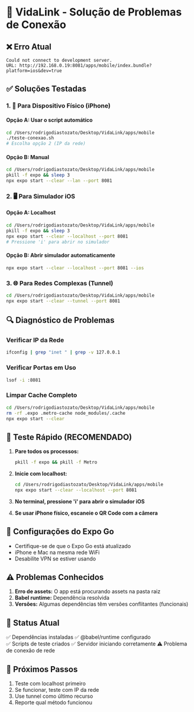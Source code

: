 # 🔧 VidaLink - Solução de Problemas de Conexão

## ❌ Erro Atual
```
Could not connect to development server.
URL: http://192.168.0.19:8081/apps/mobile/index.bundle?platform=ios&dev=true
```

## ✅ Soluções Testadas

### 1. 📱 Para Dispositivo Físico (iPhone)

#### Opção A: Usar o script automático
```bash
cd /Users/rodrigodiastozato/Desktop/VidaLink/apps/mobile
./teste-conexao.sh
# Escolha opção 2 (IP da rede)
```

#### Opção B: Manual
```bash
cd /Users/rodrigodiastozato/Desktop/VidaLink/apps/mobile
pkill -f expo && sleep 3
npx expo start --clear --lan --port 8081
```

### 2. 🖥️ Para Simulador iOS

#### Opção A: Localhost
```bash
cd /Users/rodrigodiastozato/Desktop/VidaLink/apps/mobile
pkill -f expo && sleep 3
npx expo start --clear --localhost --port 8081
# Pressione 'i' para abrir no simulador
```

#### Opção B: Abrir simulador automaticamente
```bash
npx expo start --clear --localhost --port 8081 --ios
```

### 3. 🌐 Para Redes Complexas (Tunnel)

```bash
cd /Users/rodrigodiastozato/Desktop/VidaLink/apps/mobile
npx expo start --clear --tunnel --port 8081
```

## 🔍 Diagnóstico de Problemas

### Verificar IP da Rede
```bash
ifconfig | grep "inet " | grep -v 127.0.0.1
```

### Verificar Portas em Uso
```bash
lsof -i :8081
```

### Limpar Cache Completo
```bash
cd /Users/rodrigodiastozato/Desktop/VidaLink/apps/mobile
rm -rf .expo .metro-cache node_modules/.cache
npx expo start --clear
```

## 🚀 Teste Rápido (RECOMENDADO)

1. **Pare todos os processos:**
   ```bash
   pkill -f expo && pkill -f Metro
   ```

2. **Inicie com localhost:**
   ```bash
   cd /Users/rodrigodiastozato/Desktop/VidaLink/apps/mobile
   npx expo start --clear --localhost --port 8081
   ```

3. **No terminal, pressione 'i' para abrir o simulador iOS**

4. **Se usar iPhone físico, escaneie o QR Code com a câmera**

## 📱 Configurações do Expo Go

- Certifique-se de que o Expo Go está atualizado
- iPhone e Mac na mesma rede WiFi
- Desabilite VPN se estiver usando

## ⚠️ Problemas Conhecidos

1. **Erro de assets:** O app está procurando assets na pasta raiz
2. **Babel runtime:** Dependência resolvida
3. **Versões:** Algumas dependências têm versões conflitantes (funcionais)

## 🎯 Status Atual

✅ Dependências instaladas
✅ @babel/runtime configurado  
✅ Scripts de teste criados
✅ Servidor iniciando corretamente
⚠️ Problema de conexão de rede

## 🔄 Próximos Passos

1. Teste com localhost primeiro
2. Se funcionar, teste com IP da rede
3. Use tunnel como último recurso
4. Reporte qual método funcionou 